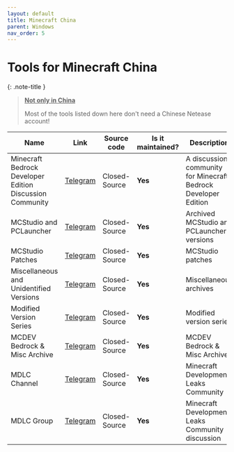 ```yaml
---
layout: default
title: Minecraft China
parent: Windows
nav_order: 5
---
```


# Tools for Minecraft China

{: .note-title }
> <b><u>Not only in China</u></b>
>
> Most of the tools listed down here don't need a Chinese Netease account!

Name | Link | Source code | Is it maintained? | Description
------ | ------ | ------ | ------| ------
Minecraft Bedrock Developer Edition Discussion Community|[Telegram](https://t.me/boycottmojang/11063)|Closed-Source|**Yes**|A discussion community for Minecraft Bedrock Developer Edition
MCStudio and PCLauncher|[Telegram](https://t.me/+OD2bd9Z0_jYxYzJh)|Closed-Source|**Yes**|Archived MCStudio and PCLauncher versions
MCStudio Patches|[Telegram](https://t.me/+rBWWRA30ZR0zOTAx)|Closed-Source|**Yes**|MCStudio patches
Miscellaneous and Unidentified Versions|[Telegram](https://t.me/+9BeKboXdI0cxZjI5)|Closed-Source|**Yes**|Miscellaneous archives
Modified Version Series|[Telegram](https://t.me/+huibG4Y5d1pkMmI5)|Closed-Source|**Yes**|Modified version series
MCDEV Bedrock & Misc Archive|[Telegram](https://t.me/+-kF4gXGbU4llNzAx)|Closed-Source|**Yes**|MCDEV Bedrock & Misc Archive
MDLC Channel|[Telegram](https://t.me/MDLC_main)|Closed-Source|**Yes**|Minecraft Development Leaks Community
MDLC Group|[Telegram](https://t.me/MDLC_group)|Closed-Source|**Yes**|Minecraft Development Leaks Community discussion

